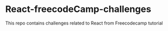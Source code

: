 # React-freecodeCamp-challenges
This repo contains challenges related to React from Freecodecamp tutorial
